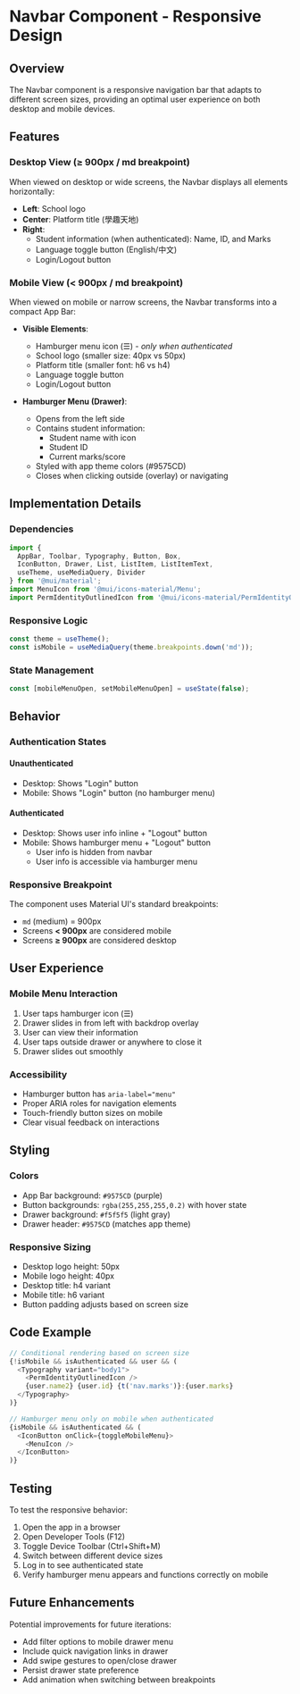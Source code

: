 # Navbar Component - Responsive Design

## Overview
The Navbar component is a responsive navigation bar that adapts to different screen sizes, providing an optimal user experience on both desktop and mobile devices.

## Features

### Desktop View (≥ 900px / md breakpoint)
When viewed on desktop or wide screens, the Navbar displays all elements horizontally:
- **Left**: School logo
- **Center**: Platform title (學趣天地)
- **Right**: 
  - Student information (when authenticated): Name, ID, and Marks
  - Language toggle button (English/中文)
  - Login/Logout button

### Mobile View (< 900px / md breakpoint)
When viewed on mobile or narrow screens, the Navbar transforms into a compact App Bar:
- **Visible Elements**:
  - Hamburger menu icon (☰) - *only when authenticated*
  - School logo (smaller size: 40px vs 50px)
  - Platform title (smaller font: h6 vs h4)
  - Language toggle button
  - Login/Logout button

- **Hamburger Menu (Drawer)**:
  - Opens from the left side
  - Contains student information:
    - Student name with icon
    - Student ID
    - Current marks/score
  - Styled with app theme colors (#9575CD)
  - Closes when clicking outside (overlay) or navigating

## Implementation Details

### Dependencies
```typescript
import {
  AppBar, Toolbar, Typography, Button, Box, 
  IconButton, Drawer, List, ListItem, ListItemText, 
  useTheme, useMediaQuery, Divider
} from '@mui/material';
import MenuIcon from '@mui/icons-material/Menu';
import PermIdentityOutlinedIcon from '@mui/icons-material/PermIdentityOutlined';
```

### Responsive Logic
```typescript
const theme = useTheme();
const isMobile = useMediaQuery(theme.breakpoints.down('md'));
```

### State Management
```typescript
const [mobileMenuOpen, setMobileMenuOpen] = useState(false);
```

## Behavior

### Authentication States

#### Unauthenticated
- Desktop: Shows "Login" button
- Mobile: Shows "Login" button (no hamburger menu)

#### Authenticated
- Desktop: Shows user info inline + "Logout" button
- Mobile: Shows hamburger menu + "Logout" button
  - User info is hidden from navbar
  - User info is accessible via hamburger menu

### Responsive Breakpoint
The component uses Material UI's standard breakpoints:
- `md` (medium) = 900px
- Screens **< 900px** are considered mobile
- Screens **≥ 900px** are considered desktop

## User Experience

### Mobile Menu Interaction
1. User taps hamburger icon (☰)
2. Drawer slides in from left with backdrop overlay
3. User can view their information
4. User taps outside drawer or anywhere to close it
5. Drawer slides out smoothly

### Accessibility
- Hamburger button has `aria-label="menu"`
- Proper ARIA roles for navigation elements
- Touch-friendly button sizes on mobile
- Clear visual feedback on interactions

## Styling

### Colors
- App Bar background: `#9575CD` (purple)
- Button backgrounds: `rgba(255,255,255,0.2)` with hover state
- Drawer background: `#f5f5f5` (light gray)
- Drawer header: `#9575CD` (matches app theme)

### Responsive Sizing
- Desktop logo height: 50px
- Mobile logo height: 40px
- Desktop title: h4 variant
- Mobile title: h6 variant
- Button padding adjusts based on screen size

## Code Example

```typescript
// Conditional rendering based on screen size
{!isMobile && isAuthenticated && user && (
  <Typography variant="body1">
    <PermIdentityOutlinedIcon /> 
    {user.name2} {user.id} {t('nav.marks')}:{user.marks}
  </Typography>
)}

// Hamburger menu only on mobile when authenticated
{isMobile && isAuthenticated && (
  <IconButton onClick={toggleMobileMenu}>
    <MenuIcon />
  </IconButton>
)}
```

## Testing

To test the responsive behavior:
1. Open the app in a browser
2. Open Developer Tools (F12)
3. Toggle Device Toolbar (Ctrl+Shift+M)
4. Switch between different device sizes
5. Log in to see authenticated state
6. Verify hamburger menu appears and functions correctly on mobile

## Future Enhancements

Potential improvements for future iterations:
- Add filter options to mobile drawer menu
- Include quick navigation links in drawer
- Add swipe gestures to open/close drawer
- Persist drawer state preference
- Add animation when switching between breakpoints
